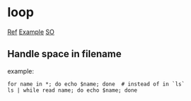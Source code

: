 # loop

[Ref](http://tldp.org/LDP/abs/html/loops1.html)
[Example](http://www.thegeekstuff.com/2011/07/bash-for-loop-examples/)
[SO](http://stackoverflow.com/questions/8645546/for-name-in-ls-and-filenames-with-spaces)

## Handle space in filename

example:

```
for name in *; do echo $name; done	# instead of in `ls`
ls | while read name; do echo $name; done
```
